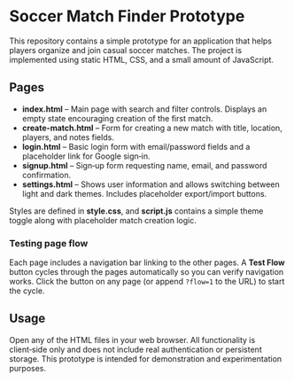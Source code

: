 # Soccer Match Finder Prototype

This repository contains a simple prototype for an application that helps players organize and join casual soccer matches. The project is implemented using static HTML, CSS, and a small amount of JavaScript.

## Pages
- **index.html** – Main page with search and filter controls. Displays an empty state encouraging creation of the first match.
- **create-match.html** – Form for creating a new match with title, location, players, and notes fields.
- **login.html** – Basic login form with email/password fields and a placeholder link for Google sign‑in.
- **signup.html** – Sign‑up form requesting name, email, and password confirmation.
- **settings.html** – Shows user information and allows switching between light and dark themes. Includes placeholder export/import buttons.

Styles are defined in **style.css**, and **script.js** contains a simple theme toggle along with placeholder match creation logic.

### Testing page flow
Each page includes a navigation bar linking to the other pages. A **Test Flow** button cycles through the pages automatically so you can verify navigation works. Click the button on any page (or append `?flow=1` to the URL) to start the cycle.

## Usage
Open any of the HTML files in your web browser. All functionality is client‑side only and does not include real authentication or persistent storage. This prototype is intended for demonstration and experimentation purposes.
